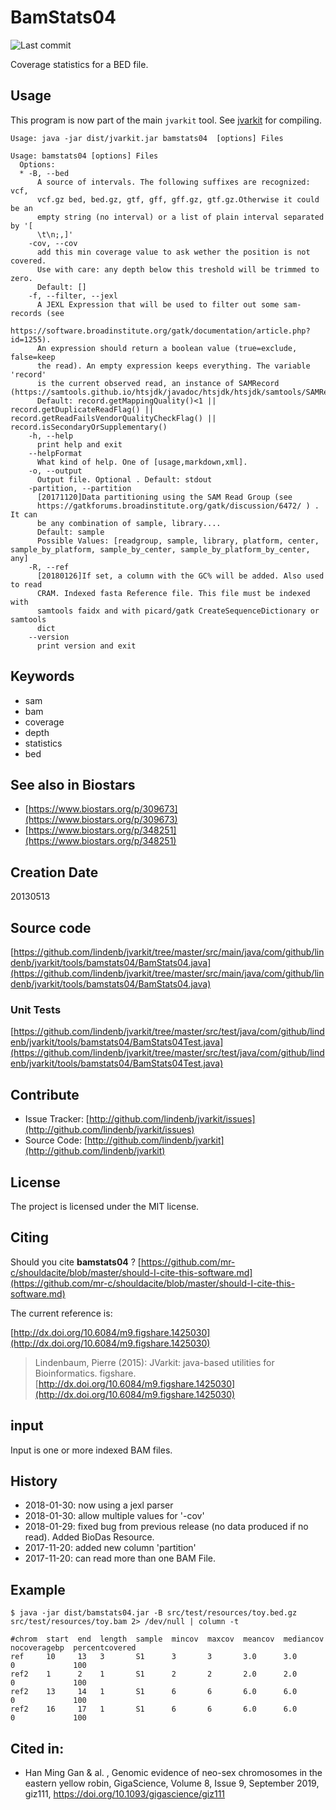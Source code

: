 # BamStats04

![Last commit](https://img.shields.io/github/last-commit/lindenb/jvarkit.png)

Coverage statistics for a BED file.


## Usage


This program is now part of the main `jvarkit` tool. See [jvarkit](JvarkitCentral.md) for compiling.


```
Usage: java -jar dist/jvarkit.jar bamstats04  [options] Files

Usage: bamstats04 [options] Files
  Options:
  * -B, --bed
      A source of intervals. The following suffixes are recognized: vcf, 
      vcf.gz bed, bed.gz, gtf, gff, gff.gz, gtf.gz.Otherwise it could be an 
      empty string (no interval) or a list of plain interval separated by '[ 
      \t\n;,]' 
    -cov, --cov
      add this min coverage value to ask wether the position is not covered. 
      Use with care: any depth below this treshold will be trimmed to zero.
      Default: []
    -f, --filter, --jexl
      A JEXL Expression that will be used to filter out some sam-records (see 
      https://software.broadinstitute.org/gatk/documentation/article.php?id=1255). 
      An expression should return a boolean value (true=exclude, false=keep 
      the read). An empty expression keeps everything. The variable 'record' 
      is the current observed read, an instance of SAMRecord (https://samtools.github.io/htsjdk/javadoc/htsjdk/htsjdk/samtools/SAMRecord.html).
      Default: record.getMappingQuality()<1 || record.getDuplicateReadFlag() || record.getReadFailsVendorQualityCheckFlag() || record.isSecondaryOrSupplementary()
    -h, --help
      print help and exit
    --helpFormat
      What kind of help. One of [usage,markdown,xml].
    -o, --output
      Output file. Optional . Default: stdout
    -partition, --partition
      [20171120]Data partitioning using the SAM Read Group (see 
      https://gatkforums.broadinstitute.org/gatk/discussion/6472/ ) . It can 
      be any combination of sample, library....
      Default: sample
      Possible Values: [readgroup, sample, library, platform, center, sample_by_platform, sample_by_center, sample_by_platform_by_center, any]
    -R, --ref
      [20180126]If set, a column with the GC% will be added. Also used to read 
      CRAM. Indexed fasta Reference file. This file must be indexed with 
      samtools faidx and with picard/gatk CreateSequenceDictionary or samtools 
      dict 
    --version
      print version and exit

```


## Keywords

 * sam
 * bam
 * coverage
 * depth
 * statistics
 * bed



## See also in Biostars

 * [https://www.biostars.org/p/309673](https://www.biostars.org/p/309673)
 * [https://www.biostars.org/p/348251](https://www.biostars.org/p/348251)



## Creation Date

20130513

## Source code 

[https://github.com/lindenb/jvarkit/tree/master/src/main/java/com/github/lindenb/jvarkit/tools/bamstats04/BamStats04.java](https://github.com/lindenb/jvarkit/tree/master/src/main/java/com/github/lindenb/jvarkit/tools/bamstats04/BamStats04.java)

### Unit Tests

[https://github.com/lindenb/jvarkit/tree/master/src/test/java/com/github/lindenb/jvarkit/tools/bamstats04/BamStats04Test.java](https://github.com/lindenb/jvarkit/tree/master/src/test/java/com/github/lindenb/jvarkit/tools/bamstats04/BamStats04Test.java)


## Contribute

- Issue Tracker: [http://github.com/lindenb/jvarkit/issues](http://github.com/lindenb/jvarkit/issues)
- Source Code: [http://github.com/lindenb/jvarkit](http://github.com/lindenb/jvarkit)

## License

The project is licensed under the MIT license.

## Citing

Should you cite **bamstats04** ? [https://github.com/mr-c/shouldacite/blob/master/should-I-cite-this-software.md](https://github.com/mr-c/shouldacite/blob/master/should-I-cite-this-software.md)

The current reference is:

[http://dx.doi.org/10.6084/m9.figshare.1425030](http://dx.doi.org/10.6084/m9.figshare.1425030)

> Lindenbaum, Pierre (2015): JVarkit: java-based utilities for Bioinformatics. figshare.
> [http://dx.doi.org/10.6084/m9.figshare.1425030](http://dx.doi.org/10.6084/m9.figshare.1425030)


## input

Input is one or more indexed BAM files.

## History

* 2018-01-30: now using a jexl parser
* 2018-01-30: allow multiple values for '-cov'
* 2018-01-29: fixed bug from previous release (no data produced if no read). Added BioDas Resource.
* 2017-11-20: added new column 'partition'
* 2017-11-20: can read more than one BAM File.

## Example

```
$ java -jar dist/bamstats04.jar -B src/test/resources/toy.bed.gz src/test/resources/toy.bam 2> /dev/null | column -t 

#chrom  start  end  length  sample  mincov  maxcov  meancov  mediancov  nocoveragebp  percentcovered
ref     10     13   3       S1      3       3       3.0      3.0        0             100
ref2    1      2    1       S1      2       2       2.0      2.0        0             100
ref2    13     14   1       S1      6       6       6.0      6.0        0             100
ref2    16     17   1       S1      6       6       6.0      6.0        0             100
```

## Cited in:

  *  Han Ming Gan & al. , Genomic evidence of neo-sex chromosomes in the eastern yellow robin, GigaScience, Volume 8, Issue 9, September 2019, giz111, https://doi.org/10.1093/gigascience/giz111



